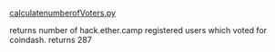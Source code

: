 [calculatenumberofVoters.py](https://github.com/artchain/artchain/blob/master/hackethon/coindash/calculatenumberofVoters.py)

returns number of hack.ether.camp registered users which voted for coindash. returns 287
